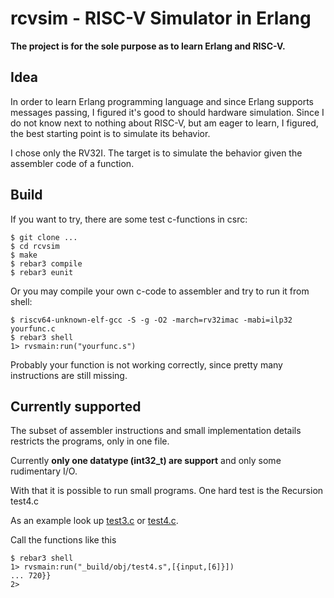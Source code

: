 # rcvsim - RISC-V Simulator in Erlang

**The project is for the sole purpose as to learn Erlang and RISC-V.**

## Idea

In order to learn Erlang programming language and since Erlang supports messages passing,
I figured it's good to should hardware simulation. Since I do not know next to nothing about
RISC-V, but am eager to learn, I figured, the best starting point is to simulate its behavior.

I chose only the RV32I. The target is to simulate the behavior given the assembler code of
a function.

## Build

If you want to try, there are some test c-functions in csrc:

~~~
$ git clone ...
$ cd rcvsim
$ make
$ rebar3 compile
$ rebar3 eunit
~~~

Or you may compile your own c-code to assembler and try to run it from shell:

~~~
$ riscv64-unknown-elf-gcc -S -g -O2 -march=rv32imac -mabi=ilp32 yourfunc.c
$ rebar3 shell
1> rvsmain:run("yourfunc.s")
~~~

Probably your function is not working correctly, 
since pretty many instructions are still missing.

## Currently supported

The subset of assembler instructions and small implementation details restricts
the programs, only in one file.

Currently **only one datatype (int32_t) are support** and only some rudimentary I/O.

With that it is possible to run small programs. One hard test is the Recursion test4.c

As an example look up [test3.c](csrc/test3.c) or [test4.c](csrc/test4.c).

Call the functions like this

~~~
$ rebar3 shell
1> rvsmain:run("_build/obj/test4.s",[{input,[6]}])
... 720}}
2>
~~~

